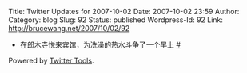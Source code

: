 Title: Twitter Updates for 2007-10-02
Date: 2007-10-02 23:59
Author:  
Category: blog
Slug: 92
Status: published
Wordpress-Id: 92
Link: http://brucewang.net/2007/10/02/92

-   在郎木寺悦来宾馆，为洗澡的热水斗争了一个早上
    [\#](http://twitter.com/number5/statuses/306072202)

Powered by [Twitter Tools](http://alexking.org/projects/wordpress).
